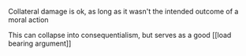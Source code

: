 Collateral damage is ok, as long as it wasn't the intended outcome of a moral action

This can collapse into consequentialism, but serves as a good [[load bearing argument]]

